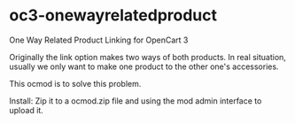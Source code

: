 # oc3-onewayrelatedproduct
One Way Related Product Linking for OpenCart 3

Originally the link option makes two ways of both products.
In real situation, usually we only want to make one product to the other one's accessories.

This ocmod is to solve this problem.

Install:
Zip it to a ocmod.zip file and using the mod admin interface to upload it.